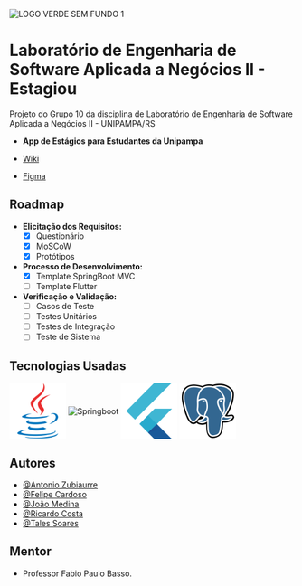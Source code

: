 
![LOGO VERDE SEM FUNDO 1](https://github.com/talessoares/estagiou/assets/107273355/f000a6c3-67ac-4643-987d-9ef946eaa566)

# Laboratório de Engenharia de Software Aplicada a Negócios II - Estagiou

Projeto do Grupo 10 da disciplina de Laboratório de Engenharia de Software Aplicada a Negócios II - UNIPAMPA/RS

- **App de Estágios para Estudantes da Unipampa**

- [Wiki](https://estagiou.gitbook.io/estagioudocs)
- [Figma](https://www.figma.com/design/QattihCQNgA4VQXPLNBqNY/Prototipo-Estagiou?node-id=0-1&t=4G9N7O98fOdAWUu1-0)

## Roadmap

- **Elicitação dos Requisitos:**
    - [X] Questionário
    - [x] MoSCoW
    - [X] Protótipos

- **Processo de Desenvolvimento:**
    - [X] Template SpringBoot MVC
    - [ ] Template Flutter

- **Verificação e Validação:**
    - [ ] Casos de Teste
    - [ ] Testes Unitários
    - [ ] Testes de Integração
    - [ ] Teste de Sistema

## Tecnologias Usadas
<div style="display: inline_block">


<img align="center" alt="Java" title="Java" height="100" width="100" src="https://raw.githubusercontent.com/devicons/devicon/master/icons/java/java-original.svg">
<img align="center" alt="Springboot" title="Springboot" height="100" width="100" src="https://user-images.githubusercontent.com/25181517/183891303-41f257f8-6b3d-487c-aa56-c497b880d0fb.png">
<img align="center" alt="Flutter" title="Flutter" height="100" width="100" src="https://raw.githubusercontent.com/devicons/devicon/master/icons/flutter/flutter-original.svg">
<img align="center" alt="Postgresql" title="Postgresql" height="100" width="100" src="https://raw.githubusercontent.com/devicons/devicon/master/icons/postgresql/postgresql-original.svg">

</div>


## Autores

- [@Antonio Zubiaurre](https://github.com/Francisco1669)
- [@Felipe Cardoso](https://www.github.com/FCardozera)
- [@João Medina](https://www.github.com/joaomedinap)
- [@Ricardo Costa](https://www.github.com/ricardolhc)
- [@Tales Soares](https://www.github.com/talessoares)

## Mentor

- Professor Fabio Paulo Basso.
